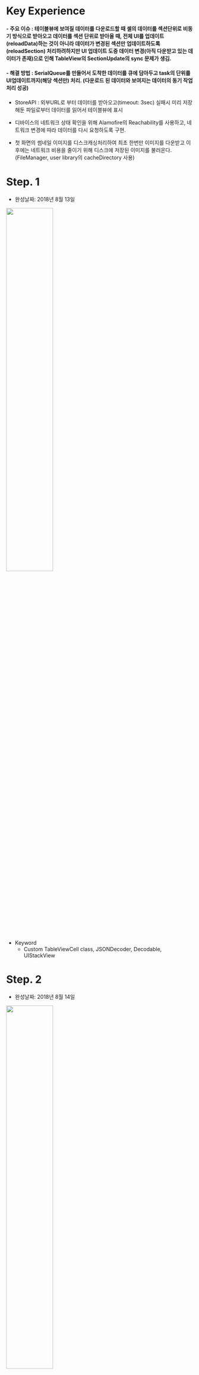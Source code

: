 # Key Experience

#### - 주요 이슈 : 테이블뷰에 보여질 데이터를 다운로드할 때 셀의 데이터를 섹션단위로 비동기 방식으로 받아오고 데이터를 섹션 단위로 받아올 때, 전체 UI를 업데이트(reloadData)하는 것이 아니라 데이터가 변경된 섹션만 업데이트하도록(reloadSection) 처리하려하지만 UI 업데이트 도중 데이터 변경(아직 다운받고 있는 데이터가 존재)으로 인해 TableView의 SectionUpdate의 sync 문제가 생김.

#### - 해결 방법 : SerialQueue를 만들어서 도착한 데이터를 큐에 담아두고 task의 단위를 UI업데이트까지(해당 섹션만) 처리. (다운로드 된 데이터와 보여지는 데이터의 동기 작업 처리 성공)  

- StoreAPI : 외부URL로 부터 데이터를 받아오고(timeout: 3sec) 실패시 미리 저장해둔 파일로부터 데이터를 읽어서 테이블뷰에 표시

- 디바이스의 네트워크 상태 확인을 위해 Alamofire의 Reachability를 사용하고, 네트워크 변경에 따라 데이터를 다시 요청하도록 구현.

- 첫 화면의 썸네일 이미지를 디스크캐싱처리하여 최초 한번만 이미지를 다운받고 이후에는 네트워크 비용을 줄이기 위해 디스크에 저장된 이미지를 불러온다.(FileManager, user library의 cacheDirectory 사용)

# Step. 1
- 완성날짜: 2018년 8월 13일

<img src="images/step2_8.png" width="50%">

- Keyword
	- Custom TableViewCell class, JSONDecoder, Decodable, UIStackView

# Step. 2
- 완성날짜: 2018년 8월 14일

<img src="images/step2_8.png" width="50%">
<img src="images/step2_x.png" width="50%"> 
<img src="images/step2_plus.png" width="50%"> 

- Keyword
	- 서로 다른 화면 크기에 대응할 수 있는 오토레이아웃 적용하기

# Step. 3
- 완성날짜: 2018년 8월 16일

<img src="images/step3_demo.png" width="50%">

- Keyword
	- Custom Section Header, HeaderFooterView, Protocol inheritance, UITableView Delegate methods, UITableView DataSource methods, Enum CaseIterable Protocol

- 주요 작업사항
	- 기존 `JSONParser`객체를 `DataManager`객체로 바꾸면서 역할과 이름을 개선하였습니다.
	- 상위모듈에서 `StoreItemList`객체를 사용할 때 인터페이스를 단순화하였습니다.(init할 때 데이터 load, 실패가능한 이니셜라이저 활용)
	- 하나의 섹션에 대한 정보를 갖고 있는 StoreItemList가 StoreItem 배열뿐만 아니라 섹션에 대한 정보(title, description)를 갖습니다.
	- main, soup, side의 객체를 FoodCategory로 표현합니다.
	- 각 FoodCaterory의 정보를 배열로 갖고 있는 `SectionInfo` 상위 모델을 구현(섹션의 index접근을 위한 SectionInfo의 데이터 자료구조 선택: 배열)
	- 뷰컨트롤러가 셀이나 헤더뷰의 속성을 설정하기 위한 메서드에 인자로 모델전부를 넘겨주던 부분을 필요한 부분을 프로토콜로 넘겨주도록 개선하였습니다.
	- 테이블뷰 섹션의 Custom Header를 커스텀할 때 이전 단계에 사용하던 `BadgeLabel`을 재사용하였습니다.
	
# Step. 4
- 완성날짜: 2018년 8월 16일
- Toaster 적용

<img src="images/step4_demo.gif" width="50%">

- Keyword
	- CocoaPods, SwiftLint, Carthage, Homebrew
	- Xcode Project Terms : [참고1](https://stackoverflow.com/questions/20637435/xcode-what-is-a-target-and-scheme-in-plain-language/20637892#20637892), [참고2](https://www.edwith.org/boostcourse-ios/lecture/16841/)
	

# Step. 5
- 완성날짜: 2018년 8월 21일

<img src="images/step5_demo.gif" width="50%">


- Keyword
	- HTTP protocol, URLSession, asyn/sync, NotificationCenter Queue, DispatchQueue(GCD), Serial/Concurrent Queue, reload tableView's sections, reload tableView, 비동기 데이터 fetch + View의 업데이트 동기처리
	
# Step. 6
- 완성날짜: 2018년 8월 24일

<img src="images/step6_demo.gif" width="50%"><img src="images/step6_error_demo.png" width="50%">

- Keyword
	- DispatchQueue.main, UI update, Concurrency Programming Guide, URLSession, URLSessionDownloadTask, FileManager, Caching, OperationQueue, 이미지 다운로드 시 GCD와 downloadTask의 차이
	
# Step. 7
- 완성날짜: 2018년 8월 29일

<img src="images/step7_demo.gif" width="50%">

- 주요작업사항
	- 상세화면을 나타내는 DetailViewController 구현
	- ViewController, DetailViewController, DetailView의 관계와 Delegate활용. 프로토콜(인터페이스)를 통한 값 전달
	- Alamofire를 이용한 데이터 요청 및 JSON데이터 다루기
	- UIScrollView의 ContentView인 DetailView 구현
	- UIScrollView의 페이징 구현
	- URLRequest와 URLSession을 이용한 HTTP POST요청보내기
	- UIStackView on ContentView on UIScrollView 다루기
- Keyword
	- 병렬로 날아오는 데이터의 동기처리, 전체화면 스크롤뷰, 스크롤뷰 ContentSize, Alamofire, 클로저(Wrapper)사용해보기(setDetailHash), UIScrollView의 페이징
	- "데이터는 어떻게 넘어올지 모른다."에 대응하기
	
# Step. 8
- Rechability를 통해 네트워크의 연결과 끊김에 대해 화면 테두리의 색상으로 구분하도록 구현

<img src="images/step8_demo1.png" width="50%"><img src="images/step8_demo2.png" width="50%">